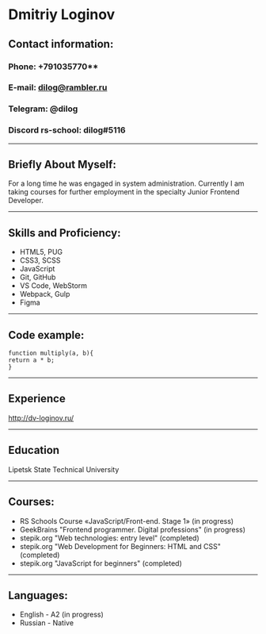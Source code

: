 # Dmitriy Loginov
## Contact information:
### **Phone:** +791035770**
### **E-mail:** dilog@rambler.ru
### **Telegram:** @dilog
### **Discord rs-school:** dilog#5116

***
## Briefly About Myself:
For a long time he was engaged in system administration. Currently I am taking courses for further employment in the specialty Junior Frontend Developer.
***
## Skills and Proficiency:
+ HTML5, PUG 
+ CSS3, SCSS
+ JavaScript
+ Git, GitHub
+ VS Code, WebStorm
+ Webpack, Gulp
+ Figma
***
## Code example:
    function multiply(a, b){
    return a * b;
    }
***
## Experience
http://dv-loginov.ru/
***
## Education
Lipetsk State Technical University
***
## Courses:
+ RS Schools Course «JavaScript/Front-end. Stage 1» (in progress)
+ GeekBrains "Frontend programmer. Digital professions" (in progress)
+ stepik.org "Web technologies: entry level" (completed)
+ stepik.org "Web Development for Beginners: HTML and CSS" (completed)
+ stepik.org "JavaScript for beginners" (completed)
***
## Languages:
- English - A2 (in progress)
- Russian - Native